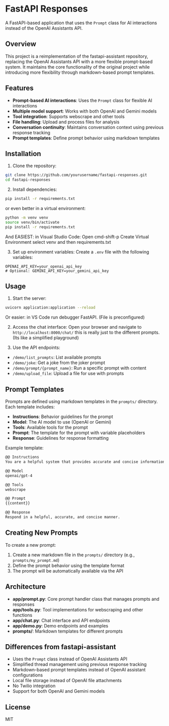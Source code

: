 # FastAPI Responses

A FastAPI-based application that uses the `Prompt` class for AI interactions instead of the OpenAI Assistants API.

## Overview

This project is a reimplementation of the fastapi-assistant repository, replacing the OpenAI Assistants API with a more flexible prompt-based system. It maintains the core functionality of the original project while introducing more flexibility through markdown-based prompt templates.

## Features

- **Prompt-based AI interactions**: Uses the `Prompt` class for flexible AI interactions
- **Multiple model support**: Works with both OpenAI and Gemini models
- **Tool integration**: Supports webscrape and other tools
- **File handling**: Upload and process files for analysis
- **Conversation continuity**: Maintains conversation context using previous response tracking
- **Prompt templates**: Define prompt behavior using markdown templates

## Installation

1. Clone the repository:
```bash
git clone https://github.com/yourusername/fastapi-responses.git
cd fastapi-responses
```

2. Install dependencies:
```bash
pip install -r requirements.txt
```

or even better in a virtual environment:
```bash
python -m venv venv
source venv/bin/activate
pip install -r requirements.txt
```

And EASIEST: in Visual Studio Code: Open cmd-shift-p Create Virtual Environment select venv and then requirements.txt


3. Set up environment variables:
Create a `.env` file with the following variables:
```
OPENAI_API_KEY=your_openai_api_key
# Optional: GEMINI_API_KEY=your_gemini_api_key
```

## Usage

1. Start the server:
```bash
uvicorn application:application --reload
```
Or easier: in VS Code run debugger FastAPI.
(File is preconfigured)

2. Access the chat interface:
Open your browser and navigate to `http://localhost:8000/chat/` this is really just to the different prompts.
(Its like a simplified playground)

3. Use the API endpoints:
- `/demo/list_prompts`: List available prompts
- `/demo/joke`: Get a joke from the joker prompt
- `/demo/prompt/{prompt_name}`: Run a specific prompt with content
- `/demo/upload_file`: Upload a file for use with prompts

## Prompt Templates

Prompts are defined using markdown templates in the `prompts/` directory. Each template includes:

- **Instructions**: Behavior guidelines for the prompt
- **Model**: The AI model to use (OpenAI or Gemini)
- **Tools**: Available tools for the prompt
- **Prompt**: The template for the prompt with variable placeholders
- **Response**: Guidelines for response formatting

Example template:
```markdown
@@ Instructions
You are a helpful system that provides accurate and concise information.

@@ Model
openai/gpt-4

@@ Tools
webscrape

@@ Prompt
{{content}}

@@ Response
Respond in a helpful, accurate, and concise manner.
```

## Creating New Prompts

To create a new prompt:

1. Create a new markdown file in the `prompts/` directory (e.g., `prompts/my_prompt.md`)
2. Define the prompt behavior using the template format
3. The prompt will be automatically available via the API

## Architecture

- **app/prompt.py**: Core prompt handler class that manages prompts and responses
- **app/tools.py**: Tool implementations for webscraping and other functions
- **app/chat.py**: Chat interface and API endpoints
- **app/demo.py**: Demo endpoints and examples
- **prompts/**: Markdown templates for different prompts

## Differences from fastapi-assistant

- Uses the `Prompt` class instead of OpenAI Assistants API
- Simplified thread management using previous response tracking
- Markdown-based prompt templates instead of OpenAI assistant configurations
- Local file storage instead of OpenAI file attachments
- No Twilio integration
- Support for both OpenAI and Gemini models

## License

MIT
